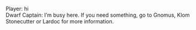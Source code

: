 Player: hi  
Dwarf Captain: I’m busy here. If you need something, go to Gnomus, Klom Stonecutter or Lardoc for more information.  
